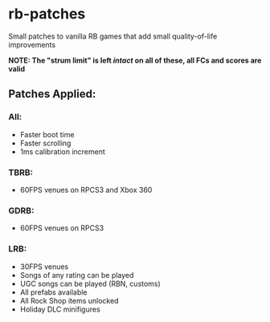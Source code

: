 # rb-patches
 
Small patches to vanilla RB games that add small quality-of-life improvements

**NOTE: The "strum limit" is left *intact* on all of these, all FCs and scores are valid**

## Patches Applied:

### All:

- Faster boot time
- Faster scrolling
- 1ms calibration increment

### TBRB:

- 60FPS venues on RPCS3 and Xbox 360

### GDRB:

- 60FPS venues on RPCS3

### LRB:

- 30FPS venues
- Songs of any rating can be played
- UGC songs can be played (RBN, customs)
- All prefabs available
- All Rock Shop items unlocked
- Holiday DLC minifigures
